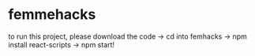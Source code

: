# femmehacks
to run this project, please download the code -> cd into femhacks -> npm install react-scripts -> npm start!
